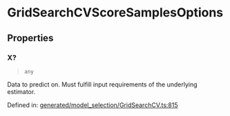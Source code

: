 # GridSearchCVScoreSamplesOptions

## Properties

### X?

> `any`

Data to predict on. Must fulfill input requirements of the underlying estimator.

Defined in:  [generated/model\_selection/GridSearchCV.ts:815](https://github.com/transitive-bullshit/scikit-learn-ts/blob/122b3c0/packages/sklearn/src/generated/model_selection/GridSearchCV.ts#L815)
